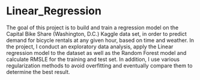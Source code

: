 # Linear_Regression
The goal of this project is to build and train a regression model on the Capital Bike Share (Washington, D.C.) Kaggle data set, in order to predict demand for bicycle rentals at any given hour, based on time and weather.
In the project, I conduct an exploratory data analysis, apply the Linear regression model to the dataset as well as the Random Forest model and calculate RMSLE for the training and test set. In addition, I use various regularization methods to avoid overfitting and eventually compare them to determine the best result.

